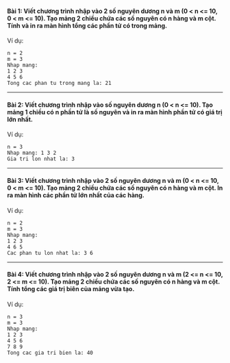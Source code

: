 #### Bài 1: Viết chương trình nhập vào 2 số nguyên dương n và m (0 < n <= 10, 0 < m <= 10). Tạo mảng 2 chiều chứa các số nguyên có n hàng và m cột. Tính và in ra màn hình tổng các phần tử có trong mảng.

Ví dụ:

```
n = 2
m = 3
Nhap mang:
1 2 3
4 5 6
Tong cac phan tu trong mang la: 21
```

---

#### Bài 2: Viết chương trình nhập vào số nguyên dương n (0 < n <= 10). Tạo mảng 1 chiều có n phần tử là số nguyên và in ra màn hình phần tử có giá trị lớn nhất.

Ví dụ:

```
n = 3
Nhap mang: 1 3 2
Gia tri lon nhat la: 3
```

---

#### Bài 3: Viết chương trình nhập vào 2 số nguyên dương n và m (0 < n <= 10, 0 < m <= 10). Tạo mảng 2 chiều chứa các số nguyên có n hàng và m cột. In ra màn hình các phần tử lớn nhất của các hàng.

Ví dụ:

```
n = 2
m = 3
Nhap mang:
1 2 3
4 6 5
Cac phan tu lon nhat la: 3 6
```

---

#### Bài 4: Viết chương trình nhập vào 2 số nguyên dương n và m (2 <= n <= 10, 2 <= m <= 10). Tạo mảng 2 chiều chứa các số nguyên có n hàng và m cột. Tính tổng các giá trị biên của mảng vừa tạo.

Ví dụ:

```
n = 3
m = 3
Nhap mang:
1 2 3
4 5 6
7 8 9
Tong cac gia tri bien la: 40
```
